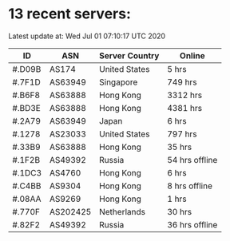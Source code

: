 # 13 recent servers:

Latest update at: Wed Jul 01 07:10:17 UTC 2020

| ID | ASN | Server Country | Online |
| -- | --- | -------------- | ------ |
| #.D09B | AS174 | United States | 5 hrs |
| #.7F1D | AS63949 | Singapore | 749 hrs |
| #.B6F8 | AS63888 | Hong Kong | 3312 hrs |
| #.BD3E | AS63888 | Hong Kong | 4381 hrs |
| #.2A79 | AS63949 | Japan | 6 hrs |
| #.1278 | AS23033 | United States | 797 hrs |
| #.33B9 | AS63888 | Hong Kong | 35 hrs |
| #.1F2B | AS49392 | Russia | 54 hrs offline |
| #.1DC3 | AS4760 | Hong Kong | 6 hrs |
| #.C4BB | AS9304 | Hong Kong | 8 hrs offline |
| #.08AA | AS9269 | Hong Kong | 1 hrs |
| #.770F | AS202425 | Netherlands | 30 hrs |
| #.82F2 | AS49392 | Russia | 36 hrs offline |

